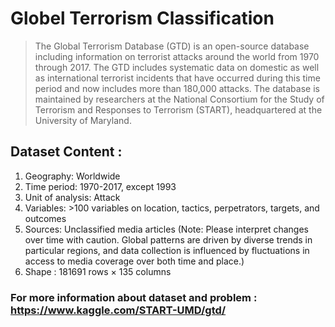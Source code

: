 # Globel Terrorism Classification
> The Global Terrorism Database (GTD) is an open-source database including information on terrorist attacks around the world from 1970 through 2017. The GTD includes systematic data on domestic as well as international terrorist incidents that have occurred during this time period and now includes more than 180,000 attacks. The database is maintained by researchers at the National Consortium for the Study of Terrorism and Responses to Terrorism (START), headquartered at the University of Maryland.

## Dataset Content :
   1.  Geography: Worldwide
   2.  Time period: 1970-2017, except 1993
   3. Unit of analysis: Attack
   4. Variables: >100 variables on location, tactics, perpetrators, targets, and outcomes
   5. Sources: Unclassified media articles (Note: Please interpret changes over time with caution. Global patterns are driven by diverse trends in particular regions, and data collection is influenced by fluctuations in access to media coverage over both time and place.)
   6. Shape : 181691 rows × 135 columns
   
### For more information about dataset and problem : https://www.kaggle.com/START-UMD/gtd/
